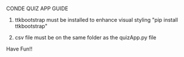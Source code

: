 CONDE QUIZ APP GUIDE

1. ttkbootstrap must be installed to enhance visual styling
	"pip install ttkbootstrap"

2. csv file must be on the same folder as the quizApp.py file

Have Fun!!


